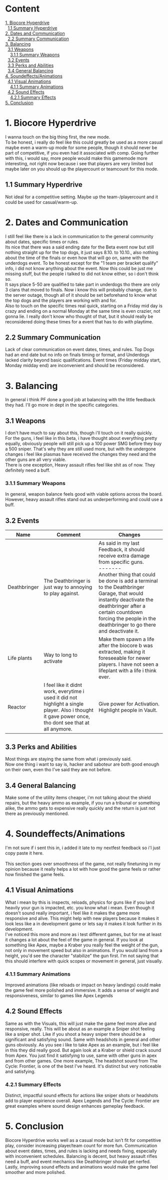 # Content
[1. Biocore Hyperdrive](#1-Biocore-Hyperdrive)<br>
&nbsp;&nbsp;[1.1 Summary Hyperdrive](#11-Summary-Hyperdrive)<br>
[2. Dates and Communication](#2-Dates-and-Communication)<br>
&nbsp;&nbsp;[2.2 Summary Communication](#22-Summary-Communication)<br>
[3. Balancing](#3-Balancing)<br>
&nbsp;&nbsp;[3.1 Weapons](#31-Weapons)<br>
&nbsp;&nbsp;&nbsp;&nbsp;[3.1.1 Summary Weapons](#311-Summary-Weapons)<br>
&nbsp;&nbsp;[3.2 Events](32-Events)<br>
&nbsp;&nbsp;[3.3 Perks and Abilities](#33-Perks-and-Abilities)<br>
&nbsp;&nbsp;[3.4 General Balancing](#34-General-Balancing)<br>
[4. Soundeffects/Animations](#4-SoundeffectsAnimations)<br>
&nbsp;&nbsp;[4.1 Visual Animations](#41-Visual-Animations)<br>
&nbsp;&nbsp;&nbsp;&nbsp;[4.1.1 Summary Animations](#411-Summary-Animations)<br>
&nbsp;&nbsp;[4.2 Sound Effects](#42-Sound-Effects)<br>
&nbsp;&nbsp;&nbsp;&nbsp;[4.2.1 Summary Effects](#421-Summary-Effects)<br>
[5. Conclusion](#5-Conclusion)<br>

# 1. Biocore Hyperdrive
I wanna touch on the big thing first, the new mode.<br>
To be honest, i really do feel like this could greatly be used as a more casual maybe even a warm-up mode for some people, though it should never be part of competitive, if you even had it associated with comp. Going further with this, i would say, more people would make this gamemode more interesting, not right now because i see that players are very limited but maybe later on you should up the playercount or teamcount for this mode.

## 1.1 Summary Hyperdrive
Not ideal for a competitive setting. Maybe up the team-/playercount and it could be used for casual/warm-up.

# 2. Dates and Communication
I still feel like there is a lack in communication to the general community about dates, specific times or rules.<br>
Its nice that there was a said ending date for the Beta event now but still nothing straight up for the top dogs, it just says 8.10. to 10.10., also nothing about the time of the finals or even how that will go on, same with the underdogs event. To be honest except for the "1 team per bracket qualify" info, i did not know anything about the event. Now this could be just me missing stuff, but the people i talked to did not know either, so i don't think so.<br>
It says place 5-50 are qualified to take part in underdogs tho there are only 3 clans that moved to finals. Now i know this will probably change, due to the server outage, though all of it should be set beforehand to know what the top dogs and the players are working with and for.<br>
Also to touch on the specific times real quick, starting on a Friday mid day is crazy and ending on a normal Monday at the same time is even crazier, not gonna lie. I really don't know who thought of that, but it should really be reconsidered doing these times for a event that has to do with playtime. <br>

## 2.2 Summary Communication
Lack of clear communication on event dates, times, and rules. Top Dogs had an end date but no info on finals timing or format, and Underdogs lacked clarity beyond basic qualifications. Event times (Friday midday start, Monday midday end) are inconvenient and should be reconsidered.


# 3. Balancing
In general i think PF done a good job at balancing with the little feedback they had. I'll go more in dept in the specific categories.

## 3.1 Weapons
I don't have much to say about this, though i'll touch on it really quickly.<br>
For the guns, i feel like in this beta, i have thought about everything pretty equally, obviously people will still pick up a 100 power SMG before they buy a 500 sniper. That's why they are still used more, but with the undergone changes i feel like plasmas have received the changes they need and the other guns are all very viable.<br>
There is one exception, Heavy assault rifles feel like shit as of now. They definitely need a buff.

### 3.1.1 Summary Weapons
In general, weapon balance feels good with viable options across the board. However, heavy assault rifles stand out as underperforming and could use a buff.


## 3.2 Events

| Name         | Comment                                                                                                                                                | Changes                                                                                                                                                                                                                                                                                                                       |
| ------------ | ------------------------------------------------------------------------------------------------------------------------------------------------------ | ----------------------------------------------------------------------------------------------------------------------------------------------------------------------------------------------------------------------------------------------------------------------------------------------------------------------------- |
| Deathbringer | The Deathbringer is just way to annoying to play against.                                                                                              | As said in my last Feedback, it should receive extra damage from specific guns.<br>-------<br>Another thing that could be done is add a terminal to the Deathbringer Garage, that would instantly deactivate the deathbringer after a certain countdown forcing the people in the deathbringer to go there and deactivate it. |
| Life plants  | Way to long to activate                                                                                                                                | Make them spawn a life after the biocore b was extracted, making it foreseeable for newer players. I have not seen a lifeplant with a life i think ever.                                                                                                                                                                      |
| Reactor      | I feel like it didnt work, everytime i used it did not highlight a single player. Also i thought it gave power once, tho dont see that at all anymore. | Give power for Activation.<br>Highlight people in Vault.                                                                                                                                                                                                                                                                      |

## 3.3 Perks and Abilities
Most things are staying the same from what i previously said.<br>
Now one thing i want to say is, hacker and saboteur are both good enough on their own, even tho I've said they are not before.



## 3.4 General Balancing
Make some of the utility items cheaper, i'm not talking about the shield repairs, but the heavy ammo as example, if you run a tribunal or something alike, the ammo gets to expensive really quickly and the return is just not there as previously mentioned.


# 4. Soundeffects/Animations
I'm not sure if i sent this in, i added it late to my nextfest feedback so i'l just copy paste it here.<br>
<br>
This section goes over smoothness of the game, not really finetuning in my opinion because it really helps a lot with how good the game feels or rather how finished the game feels.

## 4.1 Visual Animations
What i mean by this is inspects, reloads, physics for guns like if you land heavily your gun is impacted, etc. you know what i mean. Even though it doesn't sound really important, i feel like it makes the game more responsive and alive. This might help with new players because it makes it look less like a in development game or lets say it makes it look further in its development. <br>
I've noticed this more and more as i test different games, but for me at least it changes a lot about the feel of the game in general. If you look at something like Apex, maybe a Kraber you really feel the weight of the gun, not only in movement speed but also in animations. If you would land from a height, you'd see the character "stabilize" the gun first. I'm not saying that this should interfere with quick scopes or movement in general, just visually.

### 4.1.1 Summary Animations
Improved animations (like reloads or impact on heavy landings) could make the game feel more polished and immersive. It adds a sense of weight and responsiveness, similar to games like Apex Legends

## 4.2 Sound Effects
Same as with the Visuals, this will just make the game feel more alive and responsive, really. This will be about as an example a Sniper shot feeling like a sniper shot. Like if you shoot a heavy sniper there should be a significant and satisfying sound. Same with headshots in general and other guns obviously. As you see i like to take Apex as an example, but i feel like in this they did really good. But again look at a Kraber or shield crack sound from Apex. You just find it satisfying to use, same with other guns in apex and from other games. One more example, The headshot sound from The Cycle: Frontier, is one of the best I've heard. It's distinct but very noticeable and satisfying.

### 4.2.1 Summary Effects
Distinct, impactful sound effects for actions like sniper shots or headshots add to player expirience overall. Apex Legends and The Cycle: Frontier are great examples where sound design enhances gameplay feedback.


# 5. Conclusion
Biocore Hyperdrive works well as a casual mode but isn’t fit for competitive play, consider increasing player/team count for more fun. Communication about event dates, times, and rules is lacking and needs fixing, especially with inconvenient schedules. Balancing is decent, but heavy assault rifles need a buff, and event mechanics like Deathbringer should get nerfed. Lastly, improving sound effects and animations would make the game feel smoother and more polished.
